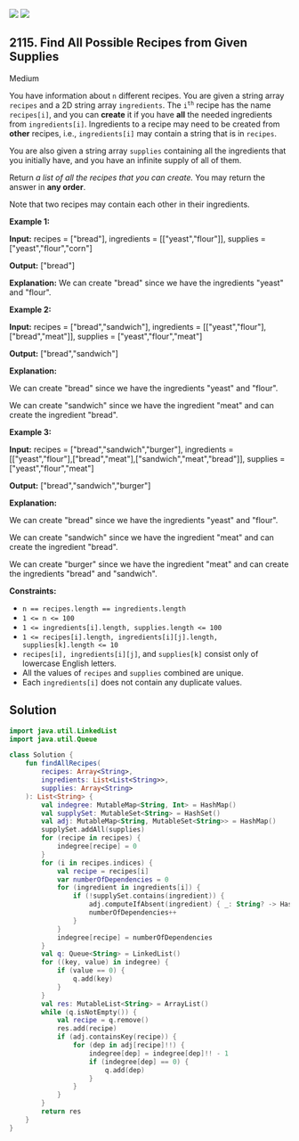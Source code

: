 [![](https://img.shields.io/github/stars/javadev/LeetCode-in-Kotlin?label=Stars&style=flat-square)](https://github.com/javadev/LeetCode-in-Kotlin)
[![](https://img.shields.io/github/forks/javadev/LeetCode-in-Kotlin?label=Fork%20me%20on%20GitHub%20&style=flat-square)](https://github.com/javadev/LeetCode-in-Kotlin/fork)

## 2115\. Find All Possible Recipes from Given Supplies

Medium

You have information about `n` different recipes. You are given a string array `recipes` and a 2D string array `ingredients`. The <code>i<sup>th</sup></code> recipe has the name `recipes[i]`, and you can **create** it if you have **all** the needed ingredients from `ingredients[i]`. Ingredients to a recipe may need to be created from **other** recipes, i.e., `ingredients[i]` may contain a string that is in `recipes`.

You are also given a string array `supplies` containing all the ingredients that you initially have, and you have an infinite supply of all of them.

Return _a list of all the recipes that you can create._ You may return the answer in **any order**.

Note that two recipes may contain each other in their ingredients.

**Example 1:**

**Input:** recipes = ["bread"], ingredients = \[\["yeast","flour"]], supplies = ["yeast","flour","corn"]

**Output:** ["bread"]

**Explanation:** We can create "bread" since we have the ingredients "yeast" and "flour".

**Example 2:**

**Input:** recipes = ["bread","sandwich"], ingredients = \[\["yeast","flour"],["bread","meat"]], supplies = ["yeast","flour","meat"]

**Output:** ["bread","sandwich"]

**Explanation:** 

We can create "bread" since we have the ingredients "yeast" and "flour". 

We can create "sandwich" since we have the ingredient "meat" and can create the ingredient "bread".

**Example 3:**

**Input:** recipes = ["bread","sandwich","burger"], ingredients = \[\["yeast","flour"],["bread","meat"],["sandwich","meat","bread"]], supplies = ["yeast","flour","meat"]

**Output:** ["bread","sandwich","burger"]

**Explanation:** 

We can create "bread" since we have the ingredients "yeast" and "flour". 

We can create "sandwich" since we have the ingredient "meat" and can create the ingredient "bread". 

We can create "burger" since we have the ingredient "meat" and can create the ingredients "bread" and "sandwich".

**Constraints:**

*   `n == recipes.length == ingredients.length`
*   `1 <= n <= 100`
*   `1 <= ingredients[i].length, supplies.length <= 100`
*   `1 <= recipes[i].length, ingredients[i][j].length, supplies[k].length <= 10`
*   `recipes[i], ingredients[i][j]`, and `supplies[k]` consist only of lowercase English letters.
*   All the values of `recipes` and `supplies` combined are unique.
*   Each `ingredients[i]` does not contain any duplicate values.

## Solution

```kotlin
import java.util.LinkedList
import java.util.Queue

class Solution {
    fun findAllRecipes(
        recipes: Array<String>,
        ingredients: List<List<String>>,
        supplies: Array<String>
    ): List<String> {
        val indegree: MutableMap<String, Int> = HashMap()
        val supplySet: MutableSet<String> = HashSet()
        val adj: MutableMap<String, MutableSet<String>> = HashMap()
        supplySet.addAll(supplies)
        for (recipe in recipes) {
            indegree[recipe] = 0
        }
        for (i in recipes.indices) {
            val recipe = recipes[i]
            var numberOfDependencies = 0
            for (ingredient in ingredients[i]) {
                if (!supplySet.contains(ingredient)) {
                    adj.computeIfAbsent(ingredient) { _: String? -> HashSet() }.add(recipe)
                    numberOfDependencies++
                }
            }
            indegree[recipe] = numberOfDependencies
        }
        val q: Queue<String> = LinkedList()
        for ((key, value) in indegree) {
            if (value == 0) {
                q.add(key)
            }
        }
        val res: MutableList<String> = ArrayList()
        while (q.isNotEmpty()) {
            val recipe = q.remove()
            res.add(recipe)
            if (adj.containsKey(recipe)) {
                for (dep in adj[recipe]!!) {
                    indegree[dep] = indegree[dep]!! - 1
                    if (indegree[dep] == 0) {
                        q.add(dep)
                    }
                }
            }
        }
        return res
    }
}
```